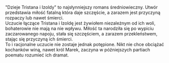 "Dzieje Tristana i Izoldy" to najsłynniejszy romans średniowieczny. Utwór przedstawia miłość fatalną która daje szczęście, a zarazem jest przyczyną rozpaczy lub nawet śmierci.  
Uczucie łączące Tristana i Izoldę jest żywiołem niezależnym od ich woli, bohaterowie nie mają na nie wpływu. Miłość ta narodziła się po wypiciu zaczarowanego napoju, stała się szczęściem, a zarazem przekleństwem, stając się przyczyną ich śmierci.  
To i racjonalne uczucie nie zostaje jednak potępione. Nikt nie chce obciążać kochanków winą, nawet król Marek, zaczyna w późniejszych partiach poematu rozumieć ich dramat.